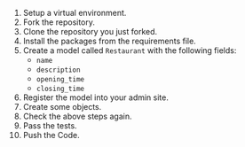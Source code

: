 1. Setup a virtual environment.
2. Fork the repository.
3. Clone the repository you just forked.
4. Install the packages from the requirements file.
5. Create a model called `Restaurant` with the following fields:
    * `name`
    * `description`
    * `opening_time`
    * `closing_time`
6. Register the model into your admin site.
7. Create some objects.
8. Check the above steps again.
9. Pass the tests.
10. Push the Code.
